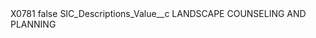 <?xml version="1.0" encoding="UTF-8"?>
<CustomMetadata xmlns="http://soap.sforce.com/2006/04/metadata" xmlns:xsi="http://www.w3.org/2001/XMLSchema-instance" xmlns:xsd="http://www.w3.org/2001/XMLSchema">
    <label>X0781</label>
    <protected>false</protected>
    <values>
        <field>SIC_Descriptions_Value__c</field>
        <value xsi:type="xsd:string">LANDSCAPE COUNSELING AND PLANNING</value>
    </values>
</CustomMetadata>
